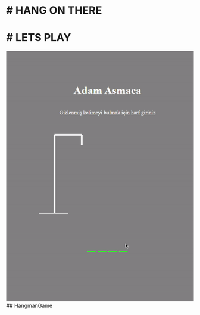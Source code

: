 <h1># HANG ON THERE </h1>

<h1># LETS PLAY</h1>

<img src="./hangman.gif" alt="">##   H a n g m a n G a m e 
 
 